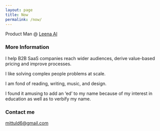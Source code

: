 ```yaml
---
layout: page
title: Now
permalink: /now/
---
```


Product Man @ [Leena AI](https://leena.ai)

### More Information

I help B2B SaaS companies reach wider audiences, derive value-based pricing and improve processes.

I like solving complex people problems at scale.

I am fond of reading, writing, music, and design.

I found it amusing to add an ‘ed’ to my name because of my interest in education as well as to verbify my name.

### Contact me

[mittuld6@gmail.com](mailto:mittuld6@gmail.com)